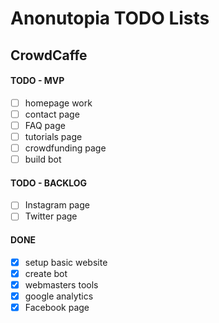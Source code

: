 # Anonutopia TODO Lists

## CrowdCaffe

#### TODO - MVP

- [ ] homepage work
- [ ] contact page
- [ ] FAQ page
- [ ] tutorials page
- [ ] crowdfunding page
- [ ] build bot

#### TODO - BACKLOG

- [ ] Instagram page
- [ ] Twitter page

#### DONE

- [x] setup basic website
- [x] create bot
- [x] webmasters tools
- [x] google analytics
- [x] Facebook page

